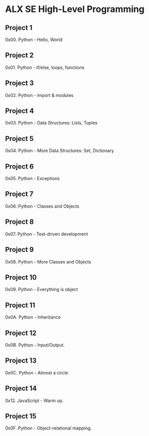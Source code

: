 # ALX SE High-Level Programming
## Project 1
  0x00. Python - Hello, World
## Project 2
  0x01. Python - if/else, loops, functions
## Project 3
  0x02. Python - import & modules
## Project 4
  0x03. Python - Data Structures: Lists, Tuples
## Project 5
  0x04. Python - More Data Structures: Set, Dictionary
## Project 6
  0x05. Python - Exceptions
## Project 7
  0x06. Python - Classes and Objects
## Project 8
  0x07. Python - Test-driven development
## Project 9
   0x08. Python - More Classes and Objects
## Project 10
  0x09. Python - Everything is object
## Project 11
  0x0A. Python - Inheritance
## Project 12
  0x0B. Python - Input/Output.
## Project 13
  0x0C. Python - Almost a circle
## Project 14
  0x12. JavaScript - Warm up.
## Project 15
  0x0F. Python - Object-relational mapping.
